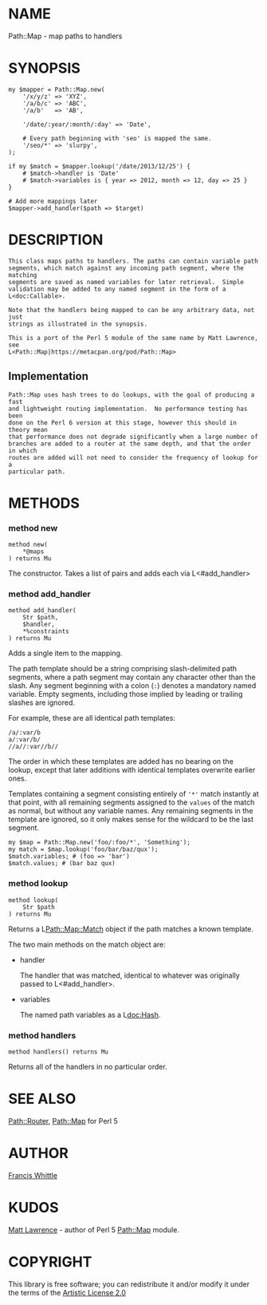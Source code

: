 NAME
====

Path::Map - map paths to handlers

SYNOPSIS
========

    my $mapper = Path::Map.new(
        '/x/y/z' => 'XYZ',
        '/a/b/c' => 'ABC',
        '/a/b'   => 'AB',

        '/date/:year/:month/:day' => 'Date',

        # Every path beginning with 'seo' is mapped the same.
        '/seo/*' => 'slurpy',
    );

    if my $match = $mapper.lookup('/date/2013/12/25') {
        # $match->handler is 'Date'
        # $match->variables is { year => 2012, month => 12, day => 25 }
    }

    # Add more mappings later
    $mapper->add_handler($path => $target)

DESCRIPTION
===========

    This class maps paths to handlers. The paths can contain variable path
    segments, which match against any incoming path segment, where the matching
    segments are saved as named variables for later retrieval.  Simple
    validation may be added to any named segment in the form of a
    L<doc:Callable>.

    Note that the handlers being mapped to can be any arbitrary data, not just
    strings as illustrated in the synopsis.

    This is a port of the Perl 5 module of the same name by Matt Lawrence, see
    L<Path::Map|https://metacpan.org/pod/Path::Map>

Implementation
--------------

    Path::Map uses hash trees to do lookups, with the goal of producing a fast
    and lightweight routing implementation.  No performance testing has been
    done on the Perl 6 version at this stage, however this should in theory mean
    that performance does not degrade significantly when a large number of
    branches are added to a router at the same depth, and that the order in which
    routes are added will not need to consider the frequency of lookup for a
    particular path.

METHODS
=======

### method new

```
method new(
    *@maps
) returns Mu
```

The constructor. Takes a list of pairs and adds each via L<#add_handler>

### method add_handler

```
method add_handler(
    Str $path, 
    $handler, 
    *%constraints
) returns Mu
```

Adds a single item to the mapping.

The path template should be a string comprising slash-delimited path segments, where a path segment may contain any character other than the slash. Any segment beginning with a colon (`:`) denotes a mandatory named variable. Empty segments, including those implied by leading or trailing slashes are ignored.

For example, these are all identical path templates:

    /a/:var/b
    a/:var/b/
    //a//:var//b//

The order in which these templates are added has no bearing on the lookup, except that later additions with identical templates overwrite earlier ones.

Templates containing a segment consisting entirely of `'*'` match instantly at that point, with all remaining segments assigned to the `values` of the match as normal, but without any variable names. Any remaining segments in the template are ignored, so it only makes sense for the wildcard to be the last segment.

    my $map = Path::Map.new('foo/:foo/*', 'Something');
    my match = $map.lookup('foo/bar/baz/qux');
    $match.variables; # (foo => 'bar')
    $match.values; # (bar baz qux)

### method lookup

```
method lookup(
    Str $path
) returns Mu
```

Returns a L<Path::Map::Match> object if the path matches a known template.

The two main methods on the match object are:

  * handler

    The handler that was matched, identical to whatever was originally passed to
    L<#add_handler>.

  * variables

    The named path variables as a L<doc:Hash>.

### method handlers

```
method handlers() returns Mu
```

Returns all of the handlers in no particular order.

SEE ALSO
========

[Path::Router](Path::Router), [Path::Map](https://metacpan.org/pod/Path::Map) for Perl 5

AUTHOR
======

[Francis Whittle](mailto:fj.whittle@gmail.com)

KUDOS
=====

[Matt Lawrence](mailto:mattlaw@cpan.org) - author of Perl 5  [Path::Map](https://metacpan.org/pod/Path::Map) module.

COPYRIGHT
=========

This library is free software; you can redistribute it and/or modify it under the terms of the  [Artistic License 2.0](http://www.perlfoundation.org/artistic_license_2_0)
